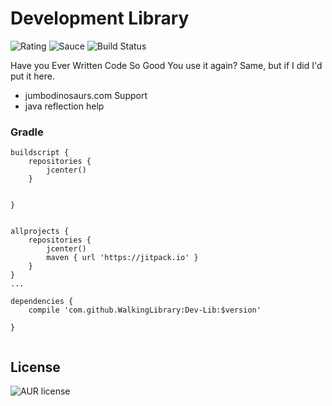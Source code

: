 # Development Library

![Rating](https://img.shields.io/badge/Rating-1%2F5-Red)
![Sauce](https://img.shields.io/badge/100%25-Spaghetti%20Code-orange)
![Build Status](https://img.shields.io/badge/Passing-yellowgreen)


Have you Ever Written Code So Good You use it again? Same, but if I did I'd put it here.

  - jumbodinosaurs.com Support
  - java reflection help

### Gradle

```
buildscript {
    repositories {
        jcenter()
    }


}


allprojects {
    repositories {
        jcenter()
        maven { url 'https://jitpack.io' }
    }
}
...

dependencies {
    compile 'com.github.WalkingLibrary:Dev-Lib:$version'

}


```
License
----
![AUR license](https://img.shields.io/badge/License-MIT-blue)



